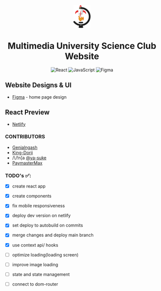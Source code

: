 <div align = center>
       <img src="./mussa-fe/src/resources/images/ellipse.svg" width="11%" alt="MUSSA ICON" float="center" /> 
       <h1> Multimedia University Science Club Website </h1>
       
![React](https://img.shields.io/badge/react-%2320232a.svg?style=for-the-badge&logo=react&logoColor=%2361DAFB)
![JavaScript](https://img.shields.io/badge/javascript-%23323330.svg?style=for-the-badge&logo=javascript&logoColor=%23F7DF1E)
![Figma](https://img.shields.io/badge/figma-%23323330.svg?style=for-the-badge&logo=figma&logoColor=%23F7DF1E)

</div>

## Website Designs & UI
   * [Figma](https://www.figma.com/proto/gCGMigxrF7WR7qmCU1hKMO/Mussa-Website-New-Proporsal?node-id=1%3A2&scaling=min-zoom&page-id=0%3A1)  -  home page design
   
## React Preview
   * [Netlify](https://mmu-mussa.netlify.app)
   
### CONTRIBUTORS
* [Genialngash](https://github.com/Genialngash "wysisyg")
* [King-Dorji](https://github.com/King-Dorji "your dorjiness")
* /\\/!n]a [@ya-suke](https://www.github.com/ya-suke "if a ninja and a samurai had a baby")
* [PaymasterMax](https://github.com/PaymasterMax "pay master max what you owe")

### TODO's  ✅:
- [x] create react app
- [x] create components
- [x] fix mobile responsiveness
- [x] deploy dev version on netlify
- [x] set deploy to autobuild on commits
- [x] merge changes and deploy main branch
- [x] use context api/ hooks
- [ ] optimize loading(loading screen)
- [ ] improve image loading
- [ ] state and state management
- [ ] connect to dom-router



